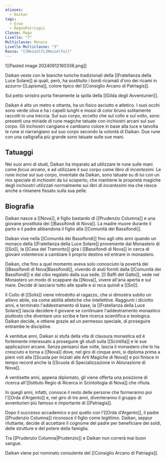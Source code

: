 ```yaml
---
aliases:
  - Daikan
tags:
  - Eroe
  - RegnoPatriagis
Classe: Mago
Livello: "7"
Multiclasse: Monaco
Livello Multiclasse: "3"
Razza: "[[Mezzelfi|Mezzelfo]]"
---
```

![[Pasted image 20240912160336.png]]

Daikan veste con le bianche tuniche tradizionali della [[Fratellanza della Luce Solare]] ai quali, però, ha sostituito i bordi ricamati d'oro dei ricami in azzurro-[[Lapisma]], colore tipico del [[Consiglio Arcano di Patriagis]]. 

Sul petto sinistro porta fieramente la spilla della [[Gilda degli Avventurieri]].

Daikan è alto un metro e ottanta, ha un fisico asciutto e atletico. I suoi occhi sono verde oliva e ha i capelli lunghi e mossi di color bruno solitamente raccolti in una treccia. 
Sul suo corpo, eccetto che sul collo e sul volto, sono presenti una miriade di rune magiche tatuate con inchiostri arcani sul suo corpo. Gli inchiostri cangiano e cambiano colore in base alla luce e talvolta le rune si riarrangiano sul suo corpo secondo la volontà di Daikan.
Due rune con una calligrafia più grande sono tatuate sulle sue mani.

## Tatuaggi 

Nei suoi anni di studi, Daikan ha imparato ad utilizzare le rune sulle mani come *focus arcano*, e ad utilizzare il suo corpo come *libro di incantesimi*. Le rune incise sul suo corpo, inventate da Daikan, sono tatuate su di lui con un mix speciale di inchiostri da lui scoperto, che mantiene le proprietà magiche degli inchiostri utilizzati normalmente sui *libri di incantesimi* ma che riesce anche a rimanere fissato sulla sua pelle. 


## Biografia

Daikan nasce a [[Nova]], è figlio bastardo di [[Prudenzio Columna]] e una giovane prostituta dei [[Bassifondi di Nova]]. La madre muore durante il parto e il padre abbandona il figlio alla [[Comunità dei Bassifondi]]. 

Daikan vive nella [[Comunità dei Bassifondi]] fino agli otto anni quando un monaco della [[Fratellanza della Luce Solare]] proveniente dal Monastero di [[Sol]], la [[Casa del Tramonto]] gira i [[Bassifondi di Nova]] in cerca di giovani volenterosi a cambiare il proprio destino ed entrare in monastero. 

Daikan, che fino a quel momento aveva solo conosciuto la povertà dei [[Bassifondi di Nova|Bassifondi]], vivendo di aiuti forniti dalla [[Comunità dei Bassifondi]] e dal cibo regalato dalla sua sede, [[I Baffi del Gatto]], vede nel Monastero un modo di scappare da [[Nova]], vivere all'aria aperta e sul mare. Decide di lasciarsi tutto alle spalle e si reca quindi a [[Sol]].

Il Culto di [[Solis]] viene introdotto al ragazzo, che si dimostra subito un allievo abile, sia come abilità atletiche che intellettive. Raggiunti i diciotto anni, e terminato l'addestramento di base, la [[Fratellanza della Luce Solare]] lascia decidere il giovane se continuare l'addestramento monastico piuttosto che diventare uno scriba e fare ricerca scientifica e teologica.
Daikan decide, e ottiene grazie ad un permesso speciale, di proseguire entrambe le discipline. 

A ventidue anni, Daikan si stufa della vita di clausura monastica ed è fortemente interessato a proseguire gli studi sulla [[Scintilla]] e le sue applicazioni arcane. Senza pensarci due volte, lascia il monastero che lo ha cresciuto e torna a [[Nova]] dove, nel giro di cinque anni, si diploma  prima a pieni voti alla [[Scuola per Iniziati alle Arti Magiche di Nova]] e poi finisce in tempo record anche la [[Scuola di Specializzazione in Abiurazione di Nova]]. 

A ventisette anni, appena diplomato, gli viene offerta una posizione di ricerca all'[[Istituto Regio di Ricerca in Scintollogia di Nova]] che rifiuta. 

In quegli anni, infatti, conosce il resto delle persone che formeranno poi l'[[Orda d'Argento]] e, nel giro di tre anni, diventeranno il gruppo di avventurieri più famoso e importante di [[Patriagis]]. 

Dopo il successo accademico e poi quello con l'[[Orda d'Argento]], il padre [[Prudenzio Columna]] riconosce il figlio come legittimo. Daikan, seppur riluttante, decide di accettare il cognome del padre per beneficiare dei soldi, delle strutture e del potere della famiglia. 

Tra [[Prudenzio Columna|Prudenzio]] e Daikan non correrà mai buon sangue. 

Daikan viene poi nominato consulente del [[Consiglio Arcano di Patriagis]]. 